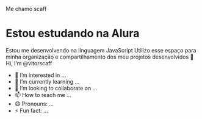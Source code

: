 Me chamo scaff
# Estou estudando na Alura
Estou me desenvolvendo na linguagem JavaScript
Utilizo esse espaço para minha organização e compartilhamento dos meu projetos desenvolvidos
 👋 Hi, I’m @vitorscaff
- 👀 I’m interested in ...
- 🌱 I’m currently learning ...
- 💞️ I’m looking to collaborate on ...
- 📫 How to reach me ...
- 😄 Pronouns: ...
- ⚡ Fun fact: ...
